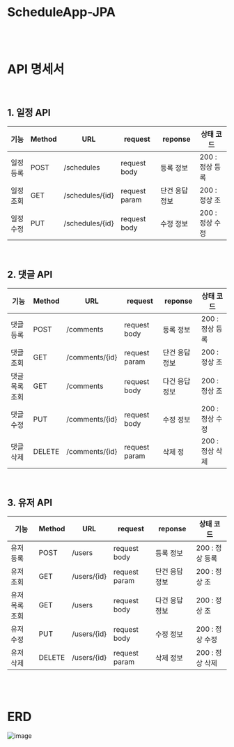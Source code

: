 # ScheduleApp-JPA

<br>
<br>

# API 명세서

<br>

## 1. 일정 API
| 기능    | Method | URL             | request       | reponse  | 상태 코드       |
|-------|--------|-----------------|---------------|----------|-------------|
| 일정 등록 | POST   | /schedules      | request body  | 등록 정보    | 200 : 정상 등록 |
| 일정 조회 | GET    | /schedules/{id} | request param | 단건 응답 정보 | 200 : 정상 조  |
| 일정 수정 | PUT    | /schedules/{id} | request body  | 수정 정보    | 200 : 정상 수정 |

<br>

## 2. 댓글 API


| 기능       | Method | URL            | request       | reponse  | 상태 코드       |
|----------|--------|----------------|---------------|----------|-------------|
| 댓글 등록    | POST   | /comments      | request body  | 등록 정보    | 200 : 정상 등록 |
| 댓글 조회    | GET    | /comments/{id} | request param | 단건 응답 정보 | 200 : 정상 조  |
| 댓글 목록 조회 | GET    | /comments      | request body  | 다건 응답 정보 | 200 : 정상 조  |
| 댓글 수정    | PUT    | /comments/{id} | request body  | 수정 정보    | 200 : 정상 수정 |
| 댓글 삭제    | DELETE | /comments/{id} | request param | 삭제 정     | 200 : 정상 삭제 |

<br>


## 3. 유저 API


| 기능       | Method | URL            | request       | reponse | 상태 코드       |
|----------|--------|----------------|---------------|--------|-------------|
| 유저 등록    | POST   | /users         | request body  | 등록 정보  | 200 : 정상 등록 |
| 유저 조회    | GET    | /users/{id} | request param | 단건 응답 정보 | 200 : 정상 조  |
| 유저 목록 조회 | GET    | /users      | request body  | 다건 응답 정보 | 200 : 정상 조  |
| 유저 수정    | PUT    | /users/{id} | request body  | 수정 정보  | 200 : 정상 수정 |
| 유저 삭제    | DELETE | /users/{id} | request param | 삭제 정보   | 200 : 정상 삭제 |


<br>
<br>


# ERD

![image](https://github.com/user-attachments/assets/66d7d8b2-dea7-476b-a7c8-07ce9401184b)

